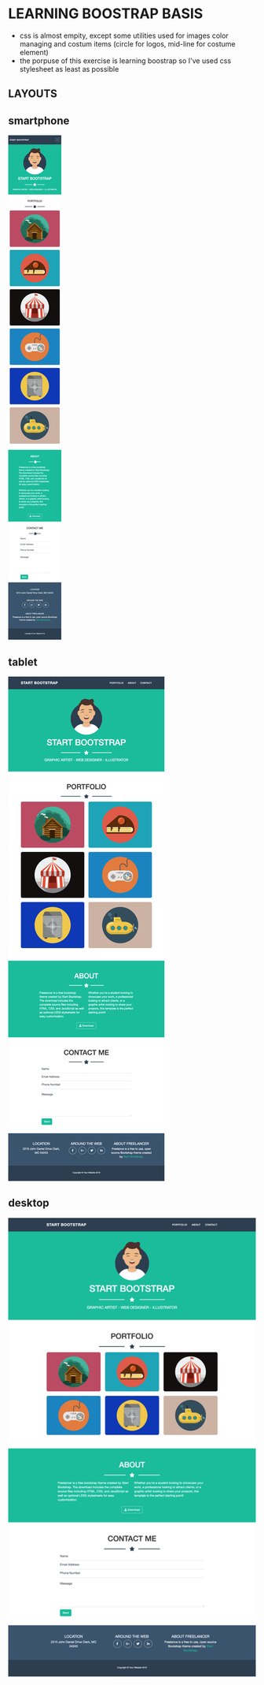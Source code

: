 # LEARNING BOOSTRAP BASIS

- css is almost empity, except some utilities used for images color managing and costum items (circle for logos, mid-line for costume element)
- the porpuse of this exercise is learning boostrap so I've used css stylesheet as least as possible

## LAYOUTS

## smartphone

![smartphone](layouts/smartphone.png)

## tablet

![tablet](layouts/tablet.png)

## desktop

![desktop](layouts/desktop.png)
